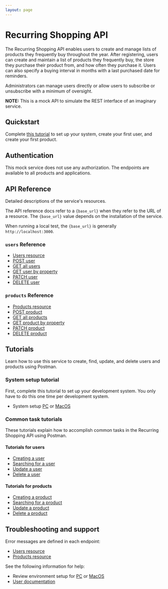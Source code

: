 ```yaml
---
layout: page
---
```


# Recurring Shopping API

The Recurring Shopping API enables users to create and manage lists of products they frequently buy throughout the year. After registering, users can create and maintain a list of products they frequently buy, the store they purchase their product from, and how often they purchase it. Users can also specify a buying interval in months with a last purchased date for reminders.

Administrators can manage users directly or allow users to subscribe or unsubscribe with a minimum of oversight.

**NOTE:** This is a mock API to simulate the REST interface of an imaginary service.

## Quickstart

Complete [this tutorial](./tutorial/quickstart.md) to set up your system, create your first user, and create your first product.

## Authentication

This mock service does not use any authorization. The endpoints are available to all products and applications.

## API Reference

Detailed descriptions of the service's resources.

The API reference docs refer to a `{base_url}` when they
refer to the URL of a resource. The `{base_url}` value depends
on the installation of the service.

When running a local test, the `{base_url}` is generally `http://localhost:3000`.

### `users` Reference

* [Users resource](./user/users.md)
* [POST user](./user/users_post.md)
* [GET all users](./user/users-get-all.md)
* [GET user by property](./user/users_get_parameter.md)
* [PATCH user](./user/users_patch.md)
* [DELETE user](./user/users_delete.md)

### `products` Reference

* [Products resource](./product/products.md)
* [POST product](./product/products_post.md)
* [GET all products](./product/products_get_all.md)
* [GET product by property](./product/products_get_parameter.md)
* [PATCH product](./product/products_patch.md)
* [DELETE product](./product/products_delete.md)

## Tutorials

Learn how to use this service to create, find, update, and delete users and products using Postman.

### System setup tutorial

First, complete this tutorial to set up your development system. You only have to do this one time per development system.

* System setup [PC](./tutorial/setup_pc.md) or [MacOS](./tutorial/setup_macos.md)

### Common task tutorials

These tutorials explain how to accomplish common tasks in the Recurring Shopping API using Postman.

#### Tutorials for users

* [Creating a user](./tutorial/create_user.md)
* [Searching for a user](./tutorial/searching_users.md)
* [Update a user](./tutorial/update_user.md)
* [Delete a user](./tutorial/delete_user.md)

#### Tutorials for products

* [Creating a product](./tutorial/create_product.md)
* [Searching for a product](./tutorial/searching_products.md)
* [Update a product](./tutorial/update_product.md)
* [Delete a product](./tutorial/delete_product.md)

## Troubleshooting and support

Error messages are defined in each endpoint:

* [Users resource](./user/users.md)
* [Products resource](./product/products.md)

See the following information for help:

* Review environment setup for [PC](./tutorial/setup_pc.md) or [MacOS](./tutorial/setup_macos.md)
* [User documentation](https://eapearce.github.io/shopping_list/)
